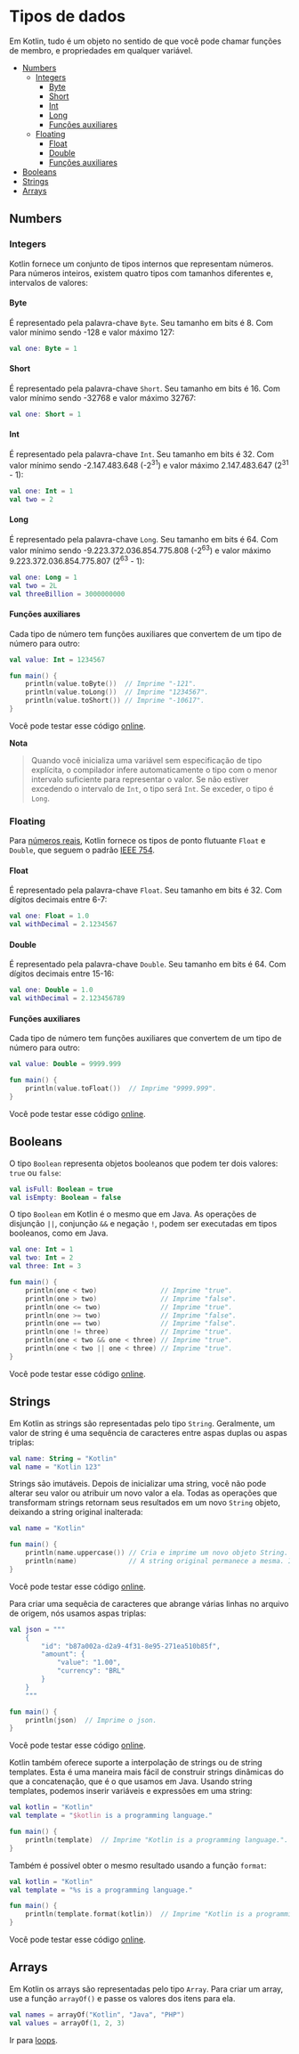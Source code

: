 # Tipos de dados

Em Kotlin, tudo é um objeto no sentido de que você pode chamar funções de membro, e propriedades em qualquer variável.

* [Numbers](#numbers)
    - [Integers](#integers)
        - [Byte](#byte)
        - [Short](#short)
        - [Int](#int)
        - [Long](#long)
        - [Funções auxiliares](#integers-functions)
    - [Floating](#floating)
        - [Float](#float)
        - [Double](#double)
        - [Funções auxiliares](#floating-functions)
* [Booleans](#booleans)
* [Strings](#strings)
* [Arrays](#arrays)

<div id='numbers'></div> 

## Numbers

<div id='integers'></div> 

### Integers

Kotlin fornece um conjunto de tipos internos que representam números. Para números inteiros, existem quatro tipos com
tamanhos diferentes e, intervalos de valores:

<div id='byte'></div> 

#### Byte

É representado pela palavra-chave `Byte`. Seu tamanho em bits é 8. Com valor mínimo sendo -128 e valor máximo 127:

```kotlin
val one: Byte = 1
```

<div id='short'></div> 

#### Short

É representado pela palavra-chave `Short`. Seu tamanho em bits é 16. Com valor mínimo sendo -32768 e valor máximo 32767:

```kotlin
val one: Short = 1
```

<div id='int'></div> 

#### Int

É representado pela palavra-chave `Int`. Seu tamanho em bits é 32. Com valor mínimo sendo
-2.147.483.648 (-2<sup>31</sup>) e valor máximo 2.147.483.647 (2<sup>31</sup> - 1):

```kotlin
val one: Int = 1
val two = 2
```

<div id='long'></div> 

#### Long

É representado pela palavra-chave `Long`. Seu tamanho em bits é 64. Com valor mínimo sendo
-9.223.372.036.854.775.808 (-2<sup>63</sup>) e valor máximo 9.223.372.036.854.775.807 (2<sup>63</sup> - 1):

```kotlin
val one: Long = 1
val two = 2L
val threeBillion = 3000000000
```

<div id='integers-functions'></div> 

#### Funções auxiliares

Cada tipo de número tem funções auxiliares que convertem de um tipo de número para outro:

```kotlin
val value: Int = 1234567

fun main() {
    println(value.toByte())  // Imprime "-121".
    println(value.toLong())  // Imprime "1234567".
    println(value.toShort()) // Imprime "-10617".
}
```

Você pode testar esse código [online](https://pl.kotl.in/ZNnMuVnMf).

**Nota**
> Quando você inicializa uma variável sem especificação de tipo explícita, o compilador infere automaticamente o tipo
> com o menor intervalo suficiente para representar o valor.
> Se não estiver excedendo o intervalo de `Int`, o tipo será `Int`. Se exceder, o tipo é `Long`.

<div id='floating'></div> 

### Floating

Para [números reais](https://pt.wikipedia.org/wiki/N%C3%BAmero_real), Kotlin fornece os tipos de ponto flutuante `Float`
e `Double`, que seguem o padrão [IEEE 754](https://en.wikipedia.org/wiki/IEEE_754).

<div id='float'></div> 

#### Float

É representado pela palavra-chave `Float`. Seu tamanho em bits é 32. Com dígitos decimais entre 6-7:

```kotlin
val one: Float = 1.0
val withDecimal = 2.1234567
```

<div id='double'></div> 

#### Double

É representado pela palavra-chave `Double`. Seu tamanho em bits é 64. Com dígitos decimais entre 15-16:

```kotlin
val one: Double = 1.0
val withDecimal = 2.123456789
```

<div id='floating-functions'></div> 

#### Funções auxiliares

Cada tipo de número tem funções auxiliares que convertem de um tipo de número para outro:

```kotlin
val value: Double = 9999.999

fun main() {
    println(value.toFloat())  // Imprime "9999.999".
}
```

Você pode testar esse código [online](https://pl.kotl.in/fUJJ14_zq).

## Booleans

<div id='booleans'></div> 

O tipo `Boolean` representa objetos booleanos que podem ter dois valores: `true` ou `false`:

```kotlin
val isFull: Boolean = true
val isEmpty: Boolean = false
```

O tipo `Boolean` em Kotlin é o mesmo que em Java. As operações de disjunção `||`,
conjunção `&&` e negação `!`, podem ser executadas em tipos booleanos, como em Java.

```kotlin
val one: Int = 1
val two: Int = 2
val three: Int = 3

fun main() {
    println(one < two)                // Imprime "true".
    println(one > two)                // Imprime "false".
    println(one <= two)               // Imprime "true".
    println(one >= two)               // Imprime "false".
    println(one == two)               // Imprime "false".
    println(one != three)             // Imprime "true".
    println(one < two && one < three) // Imprime "true".
    println(one < two || one < three) // Imprime "true".
}
```

Você pode testar esse código [online](https://pl.kotl.in/Y-qzMlJwj).

<div id='strings'></div>

## Strings

Em Kotlin as strings são representadas pelo tipo `String`. Geralmente, um valor de string é uma sequência de
caracteres entre aspas duplas ou aspas triplas:

```kotlin
val name: String = "Kotlin"
val name = "Kotlin 123"
```

Strings são imutáveis. Depois de inicializar uma string, você não pode alterar seu valor ou atribuir um novo valor a
ela. Todas as operações que transformam strings retornam seus resultados em um novo `String` objeto, deixando a string
original inalterada:

```kotlin
val name = "Kotlin"

fun main() {
    println(name.uppercase()) // Cria e imprime um novo objeto String. Imprime "KOTLIN".
    println(name)             // A string original permanece a mesma. Imprime "Kotlin".
}
```

Você pode testar esse código [online](https://pl.kotl.in/HzzvtZb2F).

Para criar uma sequêcia de caracteres que abrange várias linhas no arquivo de origem, nós usamos aspas triplas:

```kotlin
val json = """        
    {
        "id": "b87a002a-d2a9-4f31-8e95-271ea510b85f",
        "amount": {
            "value": "1.00",
            "currency": "BRL"
        }
    }
    """

fun main() {
    println(json)  // Imprime o json.
}
```

Você pode testar esse código [online](https://pl.kotl.in/x8dJfuIjs).

Kotlin também oferece suporte a interpolação de strings ou de string templates. Esta é uma maneira mais fácil de
construir strings dinâmicas do que a concatenação, que é o que usamos em Java. Usando string templates, podemos
inserir variáveis e expressões em uma string:

```kotlin
val kotlin = "Kotlin"
val template = "$kotlin is a programming language."

fun main() {
    println(template)  // Imprime "Kotlin is a programming language.".
}
```

Também é possível obter o mesmo resultado usando a função `format`:

```kotlin
val kotlin = "Kotlin"
val template = "%s is a programming language."

fun main() {
    println(template.format(kotlin))  // Imprime "Kotlin is a programming language.".
}
```

Você pode testar esse código [online](https://pl.kotl.in/GCWMkEuHf).

<div id='arrays'></div> 

## Arrays

Em Kotlin os arrays são representadas pelo tipo `Array`. Para criar um array, use a função `arrayOf()`
e passe os valores dos itens para ela.

```kotlin
val names = arrayOf("Kotlin", "Java", "PHP")
val values = arrayOf(1, 2, 3)
```

Ir para [loops](LOOPS.md).
